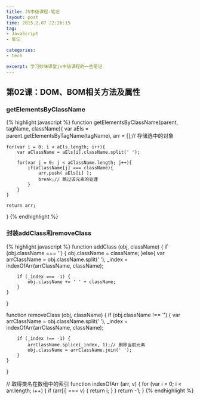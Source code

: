 ```yaml
---
title: JS中级课程-笔记
layout: post
time: 2015.2.07 22:26:15
tag:
- JavaScript
- 笔记

categories:
- tech

excerpt: 学习妙味课堂js中级课程的一些笔记
---
```


## 第02课：DOM、BOM相关方法及属性

### getElementsByClassName

{% highlight javascript %}
function getElementsByClassName(parent, tagName, className){
    var aEls = parent.getElementsByTagName(tagName),
        arr = [];// 存储选中的对象

    for(var i = 0; i < aEls.length; i++){
        var aClassName = aEls[i].className.split(' ');

        for(var j = 0; j < aClassName.length; j++){
            if(aClassName[j] === className){
                arr.push( aEls[i] );
                break;// 跳过该元素的处理
            }
        }
    }
    
    return arr;
}
{% endhighlight %}

### 封装addClass和removeClass

{% highlight javascript %}
function addClass (obj, className) {
    if (obj.className === '') {
        obj.className = className;
    }else{
        var arrClassName = obj.className.split(' '),
            _index = indexOfArr(arrClassName, className);

        if (_index === -1) {
            obj.className += ' ' + className; 
        }
    }
}

function removeClass (obj, className) {
    if (obj.className !== '') {
        var arrClassName = obj.className.split(' '),
            _index = indexOfArr(arrClassName, className);

        if (_index !== -1) {
            arrClassName.splice(_index, 1);// 删除当前元素
            obj.className = arrClassName.join(' ');
        }
    }
}

// 取得类名在数组中的索引
function indexOfArr (arr, v) {
    for (var i = 0; i < arr.length; i++) {
        if (arr[i] === v) {
            return i;
        }
    }
    return -1;
}
{% endhighlight %}
